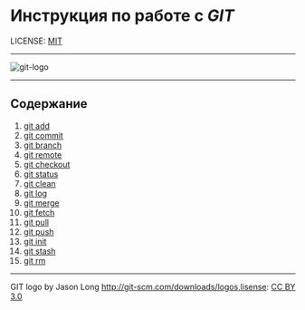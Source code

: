 # Инструкция по работе с _GIT_

LIСENSE: [MIT](./license.md)

---

![git-logo](./Markdown/git-logo.png)

---

## Содержание

1. [git add](./add.md)
2. [git commit](./commit.md)
3. [git branch](./branch.md)
4. [git remote](./remote.md)
5. [git checkout](./checkout.md)
6. [git status](./status.md)
7. [git clean](./clean.md)
8. [git log](./log.md)
9. [git merge](./merge.md)
10. [git fetch](./fetch.md)
11. [git pull](./pull.md)
12. [git push](./push.md)
13. [git init](./init.md)
14. [git stash](./stash.md)
15. [git rm](./rm.md)

---

GIT logo by Jason Long <http://git-scm.com/downloads/logos,lisense>: [CC BY 3.0](https://creativecommons.org/licenses/by/3.0/)
